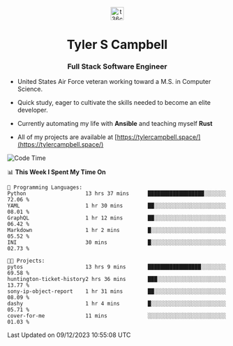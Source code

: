 <p align="center">
<a href="https://www.linkedin.com/in/t36campbell" target="blank"><img align="center" src="https://ik.imagekit.io/t36campbell/Portfolio/linkedin.png.original_m8bbGgPh6.png" alt="t36campbell" height="30" width="30" /></a>
</p>
<h1 align="center">Tyler S Campbell</h1>
<h3 align="center">Full Stack Software Engineer</h3>

* United States Air Force veteran working toward a M.S. in Computer Science.

* Quick study, eager to cultivate the skills needed to become an elite developer.

* Currently automating my life with **Ansible** and teaching myself **Rust**

* All of my projects are available at [https://tylercampbell.space/](https://tylercampbell.space/)

<!--START_SECTION:waka-->
![Code Time](http://img.shields.io/badge/Code%20Time-3%2C028%20hrs%209%20mins-blue)

📊 **This Week I Spent My Time On** 

```text
💬 Programming Languages: 
Python                   13 hrs 37 mins      ██████████████████░░░░░░░   72.06 % 
YAML                     1 hr 30 mins        ██░░░░░░░░░░░░░░░░░░░░░░░   08.01 % 
GraphQL                  1 hr 12 mins        ██░░░░░░░░░░░░░░░░░░░░░░░   06.42 % 
Markdown                 1 hr 2 mins         █░░░░░░░░░░░░░░░░░░░░░░░░   05.52 % 
INI                      30 mins             █░░░░░░░░░░░░░░░░░░░░░░░░   02.73 % 

🐱‍💻 Projects: 
pytos                    13 hrs 9 mins       █████████████████░░░░░░░░   69.58 % 
huntington-ticket-history2 hrs 36 mins       ███░░░░░░░░░░░░░░░░░░░░░░   13.77 % 
sony-ip-object-report    1 hr 31 mins        ██░░░░░░░░░░░░░░░░░░░░░░░   08.09 % 
dashy                    1 hr 4 mins         █░░░░░░░░░░░░░░░░░░░░░░░░   05.71 % 
cover-for-me             11 mins             ░░░░░░░░░░░░░░░░░░░░░░░░░   01.03 % 
```


 Last Updated on 09/12/2023 10:55:08 UTC
<!--END_SECTION:waka-->
